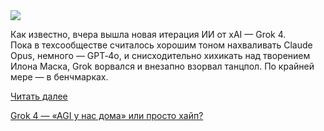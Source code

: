 <!--2025-07-11 11:34:59-->
<div class="yb">
  <div class="rss habr"><img src="https://habrastorage.org/getpro/habr/upload_files/26b/8eb/77e/26b8eb77e9be1c77dd538b26f72b4acd.png" /><p>Как известно, вчера вышла новая итерация ИИ от xAI — Grok 4.<br>Пока в техсообществе считалось хорошим тоном нахваливать Claude Opus, немного — GPT‑4o, и снисходительно хихикать над творением Илона Маска, Grok ворвался и внезапно взорвал танцпол. По крайней мере — в бенчмарках.</p> <a href="https://habr.com/ru/articles/926928/#habracut">Читать далее</a> <p class="titl"><a href="https://habr.com/ru/news/926928/?utm_source=habrahabr&utm_medium=rss&utm_campaign=926928">Grok 4 — «AGI у нас дома» или просто хайп?</a></p></div>
</div>
